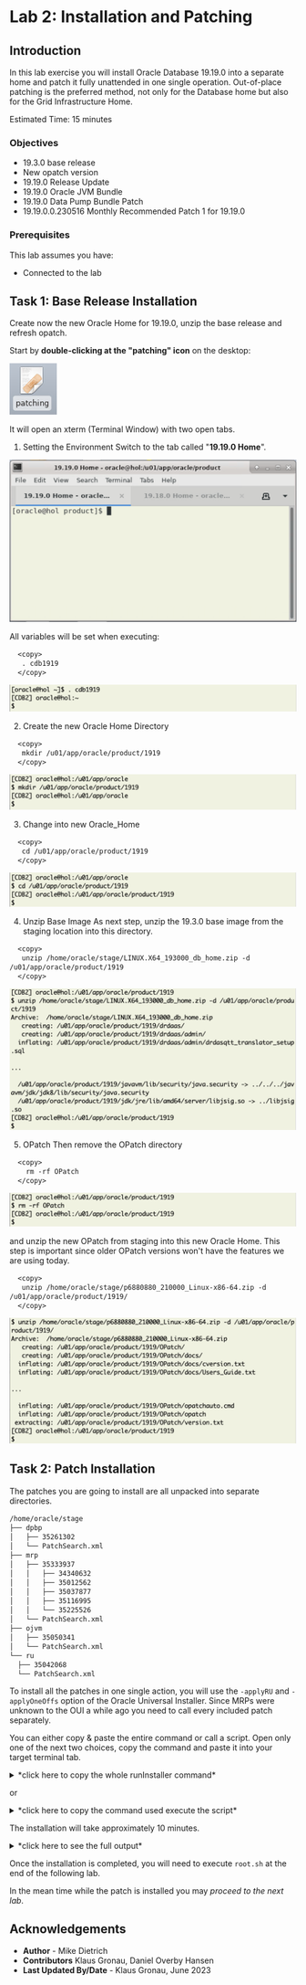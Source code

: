 # Lab 2: Installation and Patching

## Introduction 

In this lab exercise you will install Oracle Database 19.19.0 into a separate home and patch it fully unattended in one single operation. Out-of-place patching is the preferred method, not only for the Database home but also for the Grid Infrastructure Home.

Estimated Time: 15 minutes

### Objectives

* 19.3.0 base release
* New opatch version
* 19.19.0 Release Update
* 19.19.0 Oracle JVM Bundle
* 19.19.0 Data Pump Bundle Patch
* 19.19.0.0.230516 Monthly Recommended Patch 1 for 19.19.0

### Prerequisites

This lab assumes you have:

- Connected to the lab



## Task 1: Base Release Installation
Create now the new Oracle Home for 19.19.0, unzip the base release and refresh opatch. 

Start by **double-clicking at the "patching" icon** on the desktop:

![Screenshot of the Linux Hands On Lab Terminal icon](./images/patching-icon.png " ")

It will open an xterm (Terminal Window) with two open tabs.

1. Setting the Environment
Switch to the tab called "__19.19.0 Home__". 

![19.18 HOME tab](./images/19-19-home.png " ")

All variables will be set when executing: 

  ```
    <copy>
     . cdb1919
    </copy>
  ```
![Source target environment](./images/source-19-19-env.png " ")

2. Create the new Oracle Home Directory

  ```
    <copy>
     mkdir /u01/app/oracle/product/1919
    </copy>
  ```

![create new directory 1919](./images/mkdir-target-1919.png " ")

3. Change into new Oracle_Home

  ```
    <copy>
     cd /u01/app/oracle/product/1919
    </copy>
  ```
![change into directory 1919](./images/cd-target-dir-1919.png " ")

4. Unzip Base Image
As next step, unzip the 19.3.0 base image from the staging location into this directory.

  ```
    <copy>
     unzip /home/oracle/stage/LINUX.X64_193000_db_home.zip -d /u01/app/oracle/product/1919
    </copy>
  ```
![unzip Oracle software](./images/unzip-oracle-software.png " ")

5. OPatch
Then remove the OPatch directory 

  ```
    <copy>
      rm -rf OPatch
    </copy>
  ```
![remove original opatch](./images/remove-opatch.png " ")

and unzip the new OPatch from staging into this new Oracle Home. This step is important since older OPatch versions won't have the features we are using today.

  ```
    <copy>
     unzip /home/oracle/stage/p6880880_210000_Linux-x86-64.zip -d /u01/app/oracle/product/1919/
    </copy>
  ```
![unzip new opatch](./images/unzip-opatch-software.png " ")


## Task 2: Patch Installation

The patches you are going to install are all unpacked into separate directories.

  ``` text
/home/oracle/stage
├── dpbp
│   ├── 35261302
│   └── PatchSearch.xml
├── mrp
│   ├── 35333937
│   │   ├── 34340632
│   │   ├── 35012562
│   │   ├── 35037877
│   │   ├── 35116995
│   │   └── 35225526
│   └── PatchSearch.xml
├── ojvm
│   ├── 35050341
│   └── PatchSearch.xml
└── ru
    ├── 35042068
    └── PatchSearch.xml
  ```


To install all the patches in one single action, you will use the `-applyRU` and `-applyOneOffs` option of the Oracle Universal Installer. Since MRPs were unknown to the OUI a while ago you need to call every included patch separately.

You can either copy & paste the entire command or call a script. Open only one of the next two choices, copy the command and paste it into your target terminal tab.

<details>
 <summary>*click here to copy the whole runInstaller command*</summary>

  ```
      <copy>
    ./runInstaller -applyRU /home/oracle/stage/ru/35042068  \
 -applyOneOffs /home/oracle/stage/ojvm/35050341,/home/oracle/stage/dpbp/35261302,/home/oracle/stage/mrp/35333937/34340632,/home/oracle/stage/mrp/35333937/35012562,/home/oracle/stage/mrp/35333937/35037877,/home/oracle/stage/mrp/35333937/35116995,/home/oracle/stage/mrp/35333937/35225526 \
   -silent -ignorePrereqFailure -waitforcompletion \
    oracle.install.option=INSTALL_DB_SWONLY \
    UNIX_GROUP_NAME=oinstall \
    INVENTORY_LOCATION=/u01/app/oraInventory \
    ORACLE_HOME=/u01/app/oracle/product/1919 \
    ORACLE_BASE=/u01/app/oracle \
    oracle.install.db.InstallEdition=EE \
    oracle.install.db.OSDBA_GROUP=dba \
    oracle.install.db.OSOPER_GROUP=dba \
    oracle.install.db.OSBACKUPDBA_GROUP=dba \
    oracle.install.db.OSDGDBA_GROUP=dba \
    oracle.install.db.OSKMDBA_GROUP=dba \
    oracle.install.db.OSRACDBA_GROUP=dba \
    SECURITY_UPDATES_VIA_MYORACLESUPPORT=false \
    DECLINE_SECURITY_UPDATES=true
    </copy>
  ```
![runInstaller output ](./images/run-installer-output.png " ")
</details>

or

<details>
 <summary>*click here to copy the command used execute the script*</summary>

  ```
    <copy>
     sh /home/oracle/patch/install_patch.sh
    </copy>
  ```
![runInstaller shell script output ](./images/run-installer-shell-output.png " ")
</details>



The installation will take approximately 10 minutes. 

<details>
 <summary>*click here to see the full output*</summary>

  ``` text
[CDB2] oracle@hol:/u01/app/oracle/product/1919
$ ./runInstaller -applyRU /home/oracle/stage/ru/35042068  \
>  -applyOneOffs /home/oracle/stage/ojvm/35050341,/home/oracle/stage/dpbp/35261302,/home/oracle/stage/mrp/35333937/34340632,/home/oracle/stage/mrp/35333937/35012562,/home/oracle/stage/mrp/35333937/35037877,/home/oracle/stage/mrp/35333937/35116995,/home/oracle/stage/mrp/35333937/35225526 \
>    -silent -ignorePrereqFailure -waitforcompletion \
>     oracle.install.option=INSTALL_DB_SWONLY \
>     UNIX_GROUP_NAME=oinstall \
>     INVENTORY_LOCATION=/u01/app/oraInventory \
>     ORACLE_HOME=/u01/app/oracle/product/1919 \
>     ORACLE_BASE=/u01/app/oracle \
>     oracle.install.db.InstallEdition=EE \
>     oracle.install.db.OSDBA_GROUP=dba \
>     oracle.install.db.OSOPER_GROUP=dba \
>     oracle.install.db.OSBACKUPDBA_GROUP=dba \
>     oracle.install.db.OSDGDBA_GROUP=dba \
>     oracle.install.db.OSKMDBA_GROUP=dba \
>     oracle.install.db.OSRACDBA_GROUP=dba \
>     SECURITY_UPDATES_VIA_MYORACLESUPPORT=false \
>     DECLINE_SECURITY_UPDATES=true

Preparing the home to patch...
Applying the patch /home/oracle/stage/ru/35042068...
Successfully applied the patch.
Applying the patch /home/oracle/stage/ojvm/35050341...
Successfully applied the patch.
Applying the patch /home/oracle/stage/dpbp/35261302...
Successfully applied the patch.
Applying the patch /home/oracle/stage/mrp/35333937/34340632...
Successfully applied the patch.
Applying the patch /home/oracle/stage/mrp/35333937/35012562...
Successfully applied the patch.
Applying the patch /home/oracle/stage/mrp/35333937/35037877...
Successfully applied the patch.
Applying the patch /home/oracle/stage/mrp/35333937/35116995...
Successfully applied the patch.
Applying the patch /home/oracle/stage/mrp/35333937/35225526...
Successfully applied the patch.
The log can be found at: /u01/app/oraInventory/logs/InstallActions2023-06-29_12-40-26PM/installerPatchActions_2023-06-29_12-40-26PM.log
Launching Oracle Database Setup Wizard...

The response file for this session can be found at:
 /u01/app/oracle/product/1919/install/response/db_2023-06-29_12-40-26PM.rsp

You can find the log of this install session at:
 /u01/app/oraInventory/logs/InstallActions2023-06-29_12-40-26PM/installActions2023-06-29_12-40-26PM.log

As a root user, execute the following script(s):
	1. /u01/app/oracle/product/1919/root.sh

Execute /u01/app/oracle/product/1919/root.sh on the following nodes:
[hol]


Successfully Setup Software.
[CDB2] oracle@hol:/u01/app/oracle/product/1919
$
  ```
</details>

Once the installation is completed, you will need to execute `root.sh` at the end of the following lab. </br>

In the mean time while the patch is installed you may *proceed to the next lab*.






## Acknowledgements
* **Author** - Mike Dietrich 
* **Contributors** Klaus Gronau, Daniel Overby Hansen  
* **Last Updated By/Date** - Klaus Gronau, June 2023